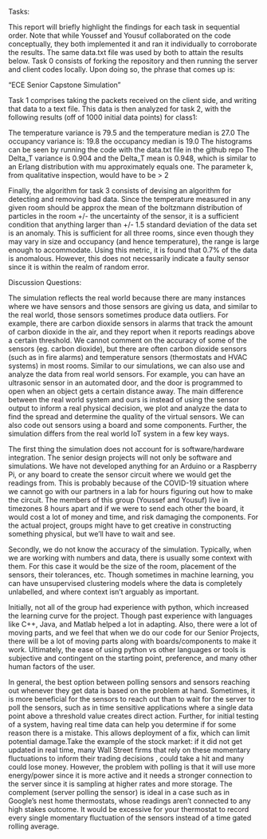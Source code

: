   Tasks:
  
This report will briefly highlight the findings for each task in sequential order. Note that while Youssef and Yousuf collaborated on the code conceptually, they both implemented it and ran it individually to corroborate the results. The same data.txt file was used by both to attain the results below. Task 0 consists of forking the repository and then running the server and client codes locally. Upon doing so, the phrase that comes up is:

“ECE Senior Capstone Simulation”

Task 1 comprises taking the packets received on the client side, and writing that data to a text file. This data is then analyzed for task 2, with the following results (off of 1000 initial data points) for class1:

The temperature variance is 79.5 and the temperature median is 27.0
The occupancy variance is: 19.8 the occupancy median is 19.0
The histograms can be seen by running the code with the data.txt file in the github repo
The Delta_T variance is 0.904 and the Delta_T mean is 0.948, which is similar to an Erlang distribution with mu approximately equals one. The parameter k, from qualitative inspection, would have to be > 2

Finally, the algorithm for task 3 consists of devising an algorithm for detecting and removing bad data. Since the temperature measured in any given room should be approx the mean of the boltzmann distribution of particles in the room +/- the uncertainty of the sensor, it is a sufficient condition that anything larger than +/- 1.5 standard deviation of the data set is an anomaly. This is sufficient for all three rooms, since even though they may vary in size and occupancy (and hence temperature), the range is large enough to accommodate. Using this metric, it is found that 0.7% of the data is anomalous. However, this does not necessarily indicate a faulty sensor since it is within the realm of random error.

  Discussion Questions:
  
The simulation reflects the real world because there are many instances where we have sensors and those sensors are giving us data, and similar to the real world, those sensors sometimes produce data outliers. For example, there are carbon dioxide sensors in alarms that track the amount of carbon dioxide in the air, and they report when it reports readings above a certain threshold. We cannot comment on the accuracy of some of the sensors (eg. carbon dioxide), but there are often carbon dioxide sensors (such as in fire alarms) and temperature sensors (thermostats and HVAC systems) in most rooms. Similar to our simulations, we can also use and analyze the data from real world sensors. For example, you can have an ultrasonic sensor in an automated door, and the door is programmed to open when an object gets a certain distance away. The main difference between the real world system and ours is instead of using the sensor output to inform a real physical decision, we plot and analyze the data to find the spread and determine the quality of the virtual sensors. We can also code out sensors using a board and some components. Further, the simulation differs from the real world IoT system in a few key ways.

The first thing the simulation does not account for is software/hardware integration. The senior design projects  will not only be software and simulations. We have not developed anything for an Arduino or a Raspberry Pi, or any board to create the sensor circuit where we would get the readings from. This is probably because of the COVID-19 situation where we cannot go with our partners in a lab for hours figuring out how to make the circuit. The members of this group (Youssef and Yousuf) live in timezones 8 hours apart and if we were to send each other the board, it would cost a lot of money and time, and risk damaging the components. For the actual  project,  groups might have to get creative in constructing something physical, but we’ll have to wait and see.

Secondly, we do not know the accuracy of the simulation. Typically, when we are working with numbers and data, there is usually some context with them. For this case it would be the size of the room, placement of the sensors, their tolerances, etc. Though sometimes in machine learning, you can have unsupervised clustering models where the data is completely unlabelled, and where context isn’t arguably as important.

Initially, not all of the group had experience with python, which increased the learning curve for the project. Though past experience with languages like C++, Java, and Matlab helped a lot in adapting. Also, there were a lot of moving parts, and we feel that when we do our code for our Senior Projects, there will be a lot of moving parts along with boards/components to make it work. Ultimately, the ease of using python vs other languages or tools is subjective and contingent on the starting point, preference, and many other human factors of the user.

In general, the best option between polling sensors and sensors reaching out whenever they get data is based on the problem at hand. Sometimes, it is more beneficial for the sensors to reach out than to wait for the server to poll the sensors, such as in time sensitive applications where a single data point above a threshold value creates direct action. Further, for initial testing of a system, having real time data can help you determine if for some reason there is a mistake. This allows deployment of a fix, which can limit potential damage.Take the example of the stock market: if it did not get updated in real time, many Wall Street firms that rely on these momentary fluctuations to inform their trading decisions , could take a hit and many could lose money. However, the problem with polling is that it will use more energy/power since it is more active and it needs a stronger connection to the server since it is sampling at higher rates and more storage. The complement (server polling the sensor) is ideal in a case such as in Google’s nest home thermostats, whose readings aren’t connected to any high stakes outcome. It would be excessive for your thermostat to record every single momentary fluctuation of the sensors instead of a time gated rolling average.
